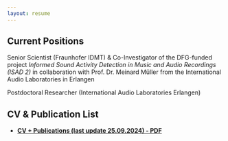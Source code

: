 ```yaml
---
layout: resume
---
```

## Current Positions

Senior Scientist (Fraunhofer IDMT) & Co-Investigator of the DFG-funded project *Informed Sound Activity Detection in Music and Audio Recordings (ISAD 2)* in collaboration with Prof. Dr. Meinard Müller from the International Audio Laboratories in Erlangen

Postdoctoral Researcher (International Audio Laboratories Erlangen)

## CV & Publication List

* [**CV + Publications (last update 25.09.2024) - PDF**](cv_jakob_abesser_240925.pdf)

<!-- ### Footer

Last updated: Aug 2022 -->


